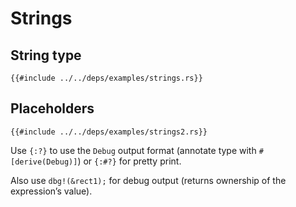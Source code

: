# Strings

## String type

```rust,editable
{{#include ../../deps/examples/strings.rs}}
```

## Placeholders

```rust,editable
{{#include ../../deps/examples/strings2.rs}}
```

Use `{:?}` to use the `Debug` output format (annotate type with `#[derive(Debug)]`) or `{:#?}` for pretty print.

Also use `dbg!(&rect1);` for debug output (returns ownership of the expression’s value).
